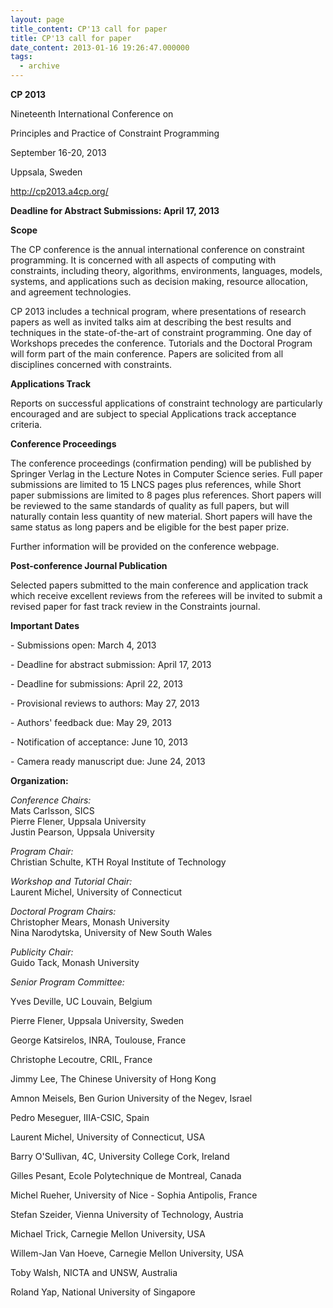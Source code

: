 ```yaml
---
layout: page
title_content: CP'13 call for paper
title: CP'13 call for paper
date_content: 2013-01-16 19:26:47.000000
tags:
  - archive
---
```



 **CP 2013**





Nineteenth International Conference on



Principles and Practice of Constraint Programming





September 16-20, 2013



Uppsala, Sweden







<http://cp2013.a4cp.org/>









 **Deadline for Abstract Submissions: April 17, 2013**





 **Scope**





The CP conference is the annual international conference on constraint
programming. It is concerned with all aspects of computing with constraints,
including theory, algorithms, environments, languages, models, systems, and
applications such as decision making, resource allocation, and agreement
technologies.





CP 2013 includes a technical program, where presentations of research papers
as well as invited talks aim at describing the best results and techniques in
the state-of-the-art of constraint programming. One day of Workshops precedes
the conference. Tutorials and the Doctoral Program will form part of the main
conference. Papers are solicited from all disciplines concerned with
constraints.





 **Applications Track**





Reports on successful applications of constraint technology are particularly
encouraged and are subject to special Applications track acceptance criteria.





 **Conference Proceedings**





The conference proceedings (confirmation pending) will be published by
Springer Verlag in the Lecture Notes in Computer Science series. Full paper
submissions are limited to 15 LNCS pages plus references, while Short paper
submissions are limited to 8 pages plus references. Short papers will be
reviewed to the same standards of quality as full papers, but will naturally
contain less quantity of new material. Short papers will have the same status
as long papers and be eligible for the best paper prize.





Further information will be provided on the conference webpage.





 **Post-conference Journal Publication**





Selected papers submitted to the main conference and application track which
receive excellent reviews from the referees will be invited to submit a
revised paper for fast track review in the Constraints journal.







 **Important Dates**





\- Submissions open: March 4, 2013



\- Deadline for abstract submission: April 17, 2013



\- Deadline for submissions: April 22, 2013



\- Provisional reviews to authors: May 27, 2013



\- Authors' feedback due: May 29, 2013



\- Notification of acceptance: June 10, 2013



\- Camera ready manuscript due: June 24, 2013





 **Organization:**





 _Conference Chairs:_  
Mats Carlsson, SICS  
Pierre Flener, Uppsala University  
Justin Pearson, Uppsala University  
  
 _Program Chair:_  
Christian Schulte, KTH Royal Institute of Technology  
  
 _Workshop and Tutorial Chair:_  
Laurent Michel, University of Connecticut  
  
 _Doctoral Program Chairs:_  
Christopher Mears, Monash University  
Nina Narodytska, University of New South Wales  
  
 _Publicity Chair:_  
Guido Tack, Monash University  
  
 _Senior Program Committee:_  




Yves Deville, UC Louvain, Belgium



Pierre Flener, Uppsala University, Sweden



George Katsirelos, INRA, Toulouse, France



Christophe Lecoutre, CRIL, France



Jimmy Lee, The Chinese University of Hong Kong



Amnon Meisels, Ben Gurion University of the Negev, Israel



Pedro Meseguer, IIIA-CSIC, Spain



Laurent Michel, University of Connecticut, USA



Barry O'Sullivan, 4C, University College Cork, Ireland



Gilles Pesant, Ecole Polytechnique de Montreal, Canada



Michel Rueher, University of Nice - Sophia Antipolis, France



Stefan Szeider, Vienna University of Technology, Austria



Michael Trick, Carnegie Mellon University, USA



Willem-Jan Van Hoeve, Carnegie Mellon University, USA



Toby Walsh, NICTA and UNSW, Australia



Roland Yap, National University of Singapore





